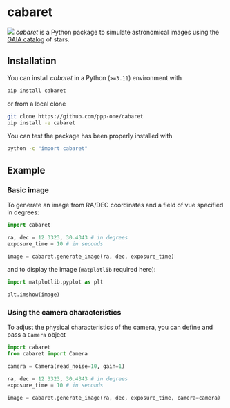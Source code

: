 # cabaret
![](example.jpg)
*cabaret* is a Python package to simulate astronomical images using the [GAIA catalog](https://en.wikipedia.org/wiki/Gaia_catalogues) of stars.
## Installation

You can install *cabaret* in a Python (`>=3.11`) environment with

```bash
pip install cabaret
```

or from a local clone

```bash
git clone https://github.com/ppp-one/cabaret
pip install -e cabaret
```

You can test the package has been properly installed with

```bash
python -c "import cabaret"
```

## Example

### Basic image 

To generate an image from RA/DEC coordinates and a field of vue specified in degrees:

```python
import cabaret

ra, dec = 12.3323, 30.4343 # in degrees
exposure_time = 10 # in seconds

image = cabaret.generate_image(ra, dec, exposure_time)
```

and to display the image (`matplotlib` required here):

```python
import matplotlib.pyplot as plt

plt.imshow(image)
```

### Using the camera characteristics

To  adjust the physical characteristics of the camera, you can define and pass a `Camera` object

```python
import cabaret
from cabaret import Camera

camera = Camera(read_noise=10, gain=1)

ra, dec = 12.3323, 30.4343 # in degrees
exposure_time = 10 # in seconds

image = cabaret.generate_image(ra, dec, exposure_time, camera=camera)
``` 